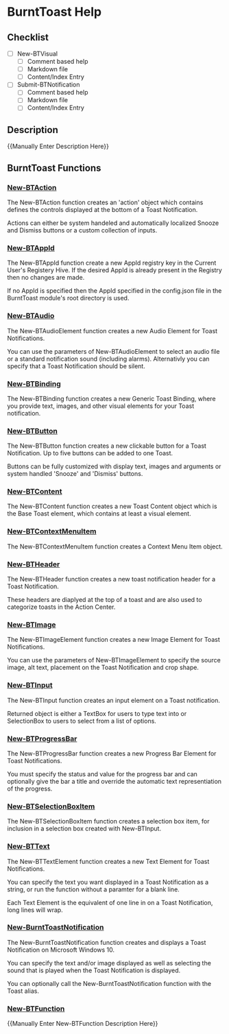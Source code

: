 # BurntToast Help
## Checklist
- [ ] New-BTVisual
    - [ ] Comment based help
    - [ ] Markdown file
    - [ ] Content/Index Entry
- [ ] Submit-BTNotification
    - [ ] Comment based help
    - [ ] Markdown file
    - [ ] Content/Index Entry

## Description
{{Manually Enter Description Here}}

## BurntToast Functions
### [New-BTAction](New-BTAction.md)
The New-BTAction function creates an 'action' object which contains defines the controls displayed at the bottom of a Toast Notification.

Actions can either be system handeled and automatically localized Snooze and Dismiss buttons or a custom collection of inputs.

### [New-BTAppId](New-BTAppId.md)
The New-BTAppId function create a new AppId registry key in the Current User's Registery Hive. If the desired AppId is already present in the Registry then no changes are made.

If no AppId is specified then the AppId specified in the config.json file in the BurntToast module's root directory is used.

### [New-BTAudio](New-BTAudio.md)
The New-BTAudioElement function creates a new Audio Element for Toast Notifications.

You can use the parameters of New-BTAudioElement to select an audio file or a standard notification sound (including alarms). Alternativly you can specify that a Toast Notification should be silent.

### [New-BTBinding](New-BTBinding.md)
The New-BTBinding function creates a new Generic Toast Binding, where you provide text, images, and other visual elements for your Toast notification.

### [New-BTButton](New-BTButton.md)
The New-BTButton function creates a new clickable button for a Toast Notification. Up to five buttons can be added to one Toast.

Buttons can be fully customized with display text, images and arguments or system handled 'Snooze' and 'Dismiss' buttons.

### [New-BTContent](New-BTContent.md)
The New-BTContent function creates a new Toast Content object which is the Base Toast element, which contains at least a visual element.

### [New-BTContextMenuItem](New-BTContextMenuItem.md)
The New-BTContextMenuItem function creates a Context Menu Item object.

### [New-BTHeader](New-BTHeader.md)
The New-BTHeader function creates a new toast notification header for a Toast Notification.

These headers are diaplyed at the top of a toast and are also used to categorize toasts in the Action Center.

### [New-BTImage](New-BTImage.md)
The New-BTImageElement function creates a new Image Element for Toast Notifications.

You can use the parameters of New-BTImageElement to specify the source image, alt text, placement on the Toast Notification and crop shape.

### [New-BTInput](New-BTInput.md)
The New-BTInput function creates an input element on a Toast notification.

Returned object is either a TextBox for users to type text into or SelectionBox to users to select from a list of options.

### [New-BTProgressBar](New-BTProgressBar.md)
The New-BTProgressBar function creates a new Progress Bar Element for Toast Notifications.

You must specify the status and value for the progress bar and can optionally give the bar a title and override the automatic text representiation of the progress.

### [New-BTSelectionBoxItem](New-BTSelectionBoxItem.md)
The New-BTSelectionBoxItem function creates a selection box item, for inclusion in a selection box created with New-BTInput.

### [New-BTText](New-BTText.md)
The New-BTTextElement function creates a new Text Element for Toast Notifications.

You can specify the text you want displayed in a Toast Notification as a string, or run the function without a paramter for a blank line.

Each Text Element is the equivalent of one line in on a Toast Notification, long lines will wrap.

### [New-BurntToastNotification](New-BurntToastNotification.md)
The New-BurntToastNotification function creates and displays a Toast Notification on Microsoft Windows 10.

You can specify the text and/or image displayed as well as selecting the sound that is played when the Toast Notification is displayed.

You can optionally call the New-BurntToastNotification function with the Toast alias.

### [New-BTFunction](New-BTFunction.md)
{{Manually Enter New-BTFunction Description Here}}
